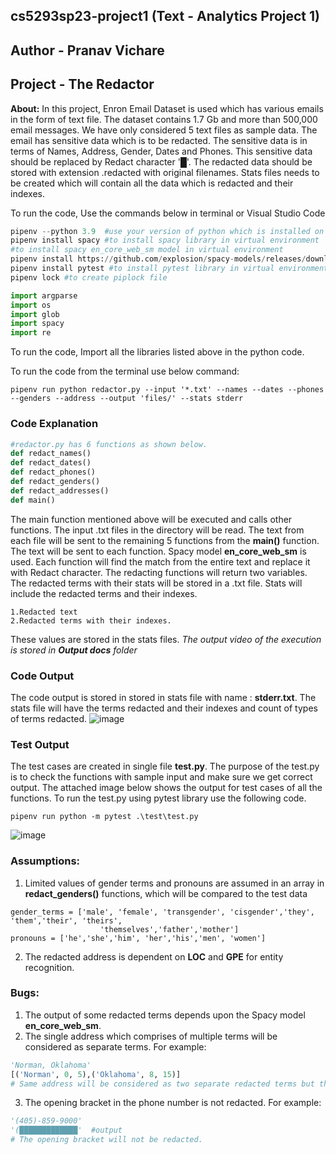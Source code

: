 ## cs5293sp23-project1 (Text - Analytics Project 1)
## Author - Pranav Vichare
## Project - The Redactor
**About:**  In this project, Enron Email Dataset is used which has various emails in the form of text file. The dataset contains 1.7 Gb and more than 500,000 email messages. We have only considered 5 text files as sample data. The email has sensitive data which is to be redacted. The sensitive data is in terms of Names, Address, Gender, Dates and Phones. This sensitive data should be replaced by Redact character '█'. The redacted data should be stored with extension .redacted with original filenames. Stats files needs to be created which will contain all the data which is redacted and their indexes.

To run the code, Use the commands below in terminal or Visual Studio Code
```python
pipenv --python 3.9  #use your version of python which is installed on your system. This code is also used to create a virtual environment
pipenv install spacy #to install spacy library in virtual environment
#to install spacy en_core_web_sm model in virtual environment
pipenv install https://github.com/explosion/spacy-models/releases/download/en_core_web_sm-3.4.1/en_core_web_sm-3.4.1-py3-none-any.whl
pipenv install pytest #to install pytest library in virtual environment
pipenv lock #to create piplock file
```

```python
import argparse
import os
import glob
import spacy
import re
```
To run the code, Import all the libraries listed above in the python code.

To run the code from the terminal use below command:
```
pipenv run python redactor.py --input '*.txt' --names --dates --phones --genders --address --output 'files/' --stats stderr
```

### Code Explanation  
```python
#redactor.py has 6 functions as shown below.
def redact_names()
def redact_dates()
def redact_phones()
def redact_genders()
def redact_addresses()
def main()
```
The main function mentioned above will be executed and calls other functions. The input .txt files in the directory will be read. The text from each file will be sent to the remaining 5 functions from the **main()** function.
The text will be sent to each function. Spacy model **en_core_web_sm** is used. Each function will find the match from the entire text and replace it with Redact character. The redacting functions will return two variables.
The redacted terms with their stats will be stored in a .txt file. Stats will include the redacted terms and their indexes.
```
1.Redacted text
2.Redacted terms with their indexes.
```
These values are stored in the stats files.
*The output video of the execution is stored in **Output docs** folder*

### Code Output
The code output is stored in stored in stats file with name : **stderr.txt**. The stats file will have the terms redacted and their indexes and count of types of terms redacted.
![image](https://github.com/Pranavv361/cs5293sp23-project1/blob/main/Output%20docs/Stats%20file%20output.png)

### Test Output
The test cases are created in single file **test.py**. The purpose of the test.py is to check the functions with sample input and make sure we get correct output. The attached image below shows the output for test cases of all the functions.
To run the test.py using pytest library use the following code.
```
pipenv run python -m pytest .\test\test.py
```
![image](https://github.com/Pranavv361/cs5293sp23-project1/blob/main/Output%20docs/test.py%20output.png)

### Assumptions:
1. Limited values of gender terms and pronouns are assumed in an array in **redact_genders()** functions, which will be compared to the test data
```
gender_terms = ['male', 'female', 'transgender', 'cisgender','they', 'them','their', 'theirs',
                    'themselves','father','mother']
pronouns = ['he','she','him', 'her','his','men', 'women']
```
2. The redacted address is dependent on **LOC** and **GPE** for entity recognition.

### Bugs:   
1. The output of some redacted terms depends upon the Spacy model **en_core_web_sm**.
2. The single address which comprises of multiple terms will be considered as separate terms.
For example:
```python
'Norman, Oklahoma'
[('Norman', 0, 5),('Oklahoma', 8, 15)]
# Same address will be considered as two separate redacted terms but they are same part of the address
```
3. The opening bracket in the phone number is not redacted.
For example:
```python
'(405)-859-9000'
'(█████████████'  #output
# The opening bracket will not be redacted.
```
